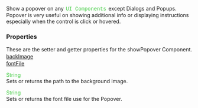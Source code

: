Show a popover on any <span style="color:#4c4; font-family:Courier, monospace; font-size:100%; padding:0px 2px;">UI Components</span> except Dialogs and Popups. Popover is very useful on showing additional info or displaying instructions especially when the control is click or hovered.

<style>.samp { margin-top: 2px; } </style><h3>Properties</h3>These are the setter and getter properties for the showPopover Component.
<div class="samp"><a href="#backimage-0" data-transition="pop" data-rel="popup" class="ui-link">backImage </a></div><div class="samp"><a href="#fontfile-5" data-transition="pop" data-rel="popup" class="ui-link">fontFile </a></div>
<div data-role="popup" id="backimage-0" class="ui-content"><p><span style="color:#4c4;">String</span><br>Sets or returns the path to the background image.</p></div><div data-role="popup" id="fontfile-5" class="ui-content"><p><span style="color:#4c4;">String</span><br>Sets or returns the font file use for the Popover.</p></div>
